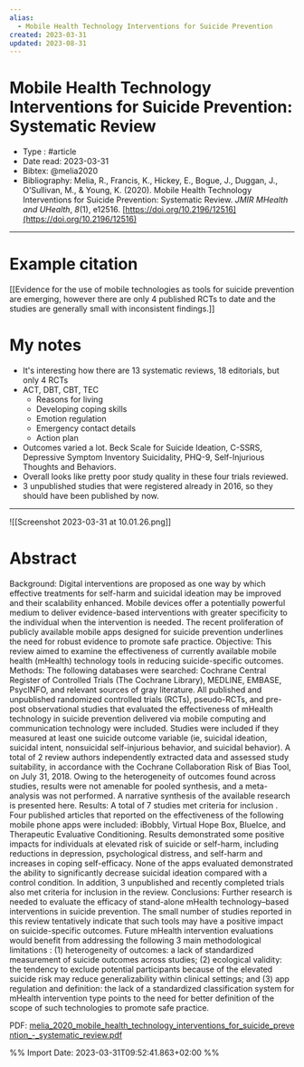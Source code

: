 ```yaml
---
alias:
  - Mobile Health Technology Interventions for Suicide Prevention
created: 2023-03-31
updated: 2023-08-31
---
```


# Mobile Health Technology Interventions for Suicide Prevention: Systematic Review

- Type : #article 
- Date read: 2023-03-31
- Bibtex: @melia2020
- Bibliography: Melia, R., Francis, K., Hickey, E., Bogue, J., Duggan, J., O’Sullivan, M., & Young, K. (2020). Mobile Health Technology Interventions for Suicide Prevention: Systematic Review. _JMIR MHealth and UHealth_, _8_(1), e12516. [https://doi.org/10.2196/12516](https://doi.org/10.2196/12516)

---
# Example citation

[[Evidence for the use of mobile technologies as tools for suicide prevention are emerging, however there are only 4 published RCTs to date and the studies are generally small with inconsistent findings.]]

# My notes
- It's interesting how there are 13 systematic reviews, 18 editorials, but only 4 RCTs
- ACT, DBT, CBT, TEC
	- Reasons for living
	- Developing coping skills
	- Emotion regulation
	- Emergency contact details
	- Action plan
- Outcomes varied a lot. Beck Scale for Suicide Ideation, C-SSRS, Depressive Symptom Inventory Suicidality, PHQ-9, Self-Injurious Thoughts and Behaviors.
- Overall looks like pretty poor study quality in these four trials reviewed.
- 3 unpublished studies that were registered already in 2016, so they should have been published by now.

---

![[Screenshot 2023-03-31 at 10.01.26.png]]

# Abstract
Background: Digital interventions are proposed as one way by which effective treatments for self-harm and suicidal ideation may be improved and their scalability enhanced. Mobile devices offer a potentially powerful medium to deliver evidence-based interventions with greater specificity to the individual when the intervention is needed. The recent proliferation of publicly available mobile apps designed for suicide prevention underlines the need for robust evidence to promote safe practice.
Objective: This review aimed to examine the effectiveness of currently available mobile health (mHealth) technology tools in reducing suicide-specific outcomes.
Methods: The following databases were searched: Cochrane Central Register of Controlled Trials (The Cochrane Library), MEDLINE, EMBASE, PsycINFO, and relevant sources of gray literature. All published and unpublished randomized controlled trials (RCTs), pseudo-RCTs, and pre-post observational studies that evaluated the effectiveness of mHealth technology in suicide prevention delivered via mobile computing and communication technology were included. Studies were included if they measured at least one suicide outcome variable (ie, suicidal ideation, suicidal intent, nonsuicidal self-injurious behavior, and suicidal behavior). A total of 2 review authors independently extracted data and assessed study suitability, in accordance with the Cochrane Collaboration Risk of Bias Tool, on July 31, 2018. Owing to the heterogeneity of outcomes found across studies, results were not amenable for pooled synthesis, and a meta-analysis was not performed. A narrative synthesis of the available research is presented here.
Results: A total of 7 studies met criteria for inclusion . Four published articles that reported on the effectiveness of the following mobile phone apps were included: iBobbly, Virtual Hope Box, BlueIce, and Therapeutic Evaluative Conditioning. Results demonstrated some positive impacts for individuals at elevated risk of suicide or self-harm, including reductions in depression, psychological distress, and self-harm and increases in coping self-efficacy. None of the apps evaluated demonstrated the ability to significantly decrease suicidal ideation compared with a control condition. In addition, 3 unpublished and recently completed trials also met criteria for inclusion in the review.
Conclusions: Further research is needed to evaluate the efficacy of stand-alone mHealth technology–based interventions in suicide prevention. The small number of studies reported in this review tentatively indicate that such tools may have a positive impact on suicide-specific outcomes. Future mHealth intervention evaluations would benefit from addressing the following 3 main methodological limitations : (1) heterogeneity of outcomes: a lack of standardized measurement of suicide outcomes across studies; (2) ecological validity: the tendency to exclude potential participants because of the elevated suicide risk may reduce generalizability within clinical settings; and (3) app regulation and definition: the lack of a standardized classification system for mHealth intervention type points to the need for better definition of the scope of such technologies to promote safe practice.

PDF: [melia_2020_mobile_health_technology_interventions_for_suicide_prevention_-_systematic_review.pdf](file:///Users/oskarflygare/Library/CloudStorage/OneDrive-KarolinskaInstitutet/30-39%20Resources/37%20-%20Personal%20research%20library/zotero-articles/Melia/melia_2020_mobile_health_technology_interventions_for_suicide_prevention_-_systematic_review.pdf)

%% Import Date: 2023-03-31T09:52:41.863+02:00 %%
